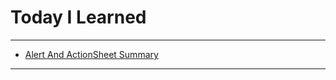 # Today I Learned

---

- [Alert And ActionSheet Summary](https://vincentgeranium.github.io/ios,/swift/2020/01/14/AlertAndActionSheet-Summary.html)

---
